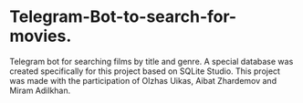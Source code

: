 # Telegram-Bot-to-search-for-movies.
Telegram bot for searching films by title and genre. A special database was created specifically for this project based on SQLite Studio.
This project was made with the participation of Olzhas Uikas, Aibat Zhardemov and Miram Adilkhan.
